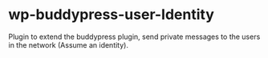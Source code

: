 # wp-buddypress-user-Identity

Plugin to extend the buddypress plugin, send private messages to the users in the network (Assume an identity).
